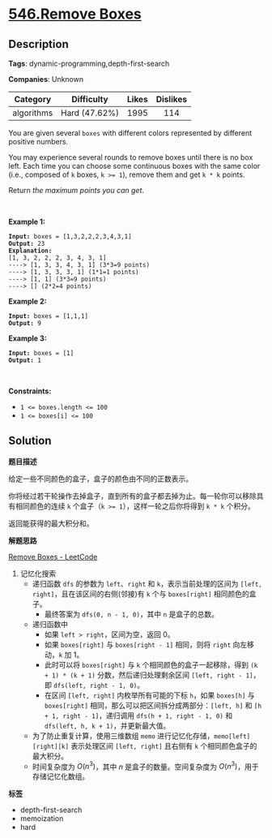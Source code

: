 # [546.Remove Boxes](https://leetcode.com/problems/remove-boxes/description/)

## Description

**Tags**: dynamic-programming,depth-first-search

**Companies**: Unknown

|  Category  |  Difficulty   | Likes | Dislikes |
| :--------: | :-----------: | :---: | :------: |
| algorithms | Hard (47.62%) | 1995  |   114    |

<p>You are given several <code>boxes</code> with different colors represented by different positive numbers.</p>
<p>You may experience several rounds to remove boxes until there is no box left. Each time you can choose some continuous boxes with the same color (i.e., composed of <code>k</code> boxes, <code>k &gt;= 1</code>), remove them and get <code>k * k</code> points.</p>
<p>Return <em>the maximum points you can get</em>.</p>
<p>&nbsp;</p>
<p><strong class="example">Example 1:</strong></p>
<pre><code><strong>Input:</strong> boxes = [1,3,2,2,2,3,4,3,1]
<strong>Output:</strong> 23
<strong>Explanation:</strong>
[1, 3, 2, 2, 2, 3, 4, 3, 1]
----&gt; [1, 3, 3, 4, 3, 1] (3*3=9 points)
----&gt; [1, 3, 3, 3, 1] (1*1=1 points)
----&gt; [1, 1] (3*3=9 points)
----&gt; [] (2*2=4 points)</code></pre>
<p><strong class="example">Example 2:</strong></p>
<pre><code><strong>Input:</strong> boxes = [1,1,1]
<strong>Output:</strong> 9</code></pre>
<p><strong class="example">Example 3:</strong></p>
<pre><code><strong>Input:</strong> boxes = [1]
<strong>Output:</strong> 1</code></pre>
<p>&nbsp;</p>
<p><strong>Constraints:</strong></p>
<ul>
  <li><code>1 &lt;= boxes.length &lt;= 100</code></li>
  <li><code>1 &lt;= boxes[i]&nbsp;&lt;= 100</code></li>
</ul>

## Solution

**题目描述**

给定一些不同颜色的盒子，盒子的颜色由不同的正数表示。

你将经过若干轮操作去掉盒子，直到所有的盒子都去掉为止。每一轮你可以移除具有相同颜色的连续 `k` 个盒子（`k >= 1`），这样一轮之后你将得到 `k * k` 个积分。

返回能获得的最大积分和。

**解题思路**

[Remove Boxes - LeetCode](https://leetcode.com/problems/remove-boxes/solutions/101310/java-top-down-and-bottom-up-dp-solutions/)

1. 记忆化搜索
   - 递归函数 `dfs` 的参数为 `left`、`right` 和 `k`，表示当前处理的区间为 `[left, right]`，且在该区间的右侧(邻接)有 `k` 个与 `boxes[right]` 相同颜色的盒子。
     - 最终答案为 `dfs(0, n - 1, 0)`，其中 `n` 是盒子的总数。
   - 递归函数中
     - 如果 `left > right`，区间为空，返回 0。
     - 如果 `boxes[right]` 与 `boxes[right - 1]` 相同，则将 `right` 向左移动，`k` 加 1。
     - 此时可以将 `boxes[right]` 与 `k` 个相同颜色的盒子一起移除，得到 `(k + 1) * (k + 1)` 分数，然后递归处理剩余区间 `[left, right - 1]`，即 `dfs(left, right - 1, 0)`。
     - 在区间 `[left, right]` 内枚举所有可能的下标 `h`，如果 `boxes[h]` 与 `boxes[right]` 相同，那么可以把区间拆分成两部分：`[left, h]` 和 `[h + 1, right - 1]`，递归调用 `dfs(h + 1, right - 1, 0)` 和 `dfs(left, h, k + 1)`，并更新最大值。
   - 为了防止重复计算，使用三维数组 `memo` 进行记忆化存储，`memo[left][right][k]` 表示处理区间 `[left, right]` 且右侧有 `k` 个相同颜色盒子的最大积分。
   - 时间复杂度为 $O(n^3)$，其中 $n$ 是盒子的数量。空间复杂度为 $O(n^3)$，用于存储记忆化数组。

**标签**

- depth-first-search
- memoization
- hard
